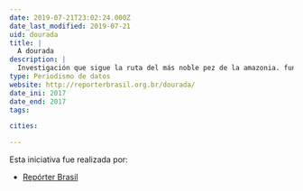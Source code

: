 ```yaml
---
date: 2019-07-21T23:02:24.000Z
date_last_modified: 2019-07-21
uid: dourada
title: |
  A dourada
description: |
  Investigación que sigue la ruta del más noble pez de la amazonia. fundamental para la economía local, el pez la dorada esta amenazada.
type: Periodismo de datos
website: http://reporterbrasil.org.br/dourada/
date_ini: 2017
date_end: 2017
tags:

cities: 

---
```


Esta iniciativa fue realizada por:

- [Repórter Brasil](/organizaciones/reporter-brasil)
